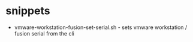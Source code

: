 # snippets

* vmware-workstation-fusion-set-serial.sh - sets vmware workstation / fusion serial from the cli
